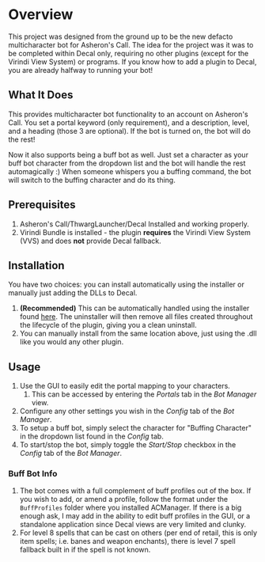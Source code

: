 # Overview

This project was designed from the ground up to be the new defacto multicharacter bot for Asheron's Call. The idea for the project was it was to be completed within Decal only, requiring no other plugins (except for the Virindi View System) or programs. If you know how to add a plugin to Decal, you are already halfway to running your bot!

## What It Does
This provides multicharacter bot functionality to an account on Asheron's Call. You set a portal keyword (only requirement), and a description, level, and a heading (those 3 are optional). If the bot is turned on, the bot will do the rest!

Now it also supports being a buff bot as well. Just set a character as your buff bot character from the dropdown list and the bot will handle the rest automagically :) When someone whispers you a buffing command, the bot will switch to the buffing character and do its thing.

## Prerequisites

1. Asheron's Call/ThwargLauncher/Decal Installed and working properly.
2. Virindi Bundle is installed - the plugin **requires** the Virindi View System (VVS) and does **not** provide Decal fallback.

## Installation

You have two choices: you can install automatically using the installer or manually just adding the DLLs to Decal.

1. **(Recommended)** This can be automatically handled using the installer found [here](https://github.com/patri0t86/ACManager/releases). The uninstaller will then remove all files created throughout the lifecycle of the plugin, giving you a clean uninstall.
2. You can manually install from the same location above, just using the .dll like you would any other plugin.

## Usage

1. Use the GUI to easily edit the portal mapping to your characters.
   1. This can be accessed by entering the *Portals* tab in the *Bot Manager* view.
2. Configure any other settings you wish in the *Config* tab of the *Bot Manager*.
3. To setup a buff bot, simply select the character for "Buffing Character" in the dropdown list found in the *Config* tab.
4. To start/stop the bot, simply toggle the *Start/Stop* checkbox in the *Config* tab of the *Bot Manager*.

### Buff Bot Info
1. The bot comes with a full complement of buff profiles out of the box. If you wish to add, or amend a profile, follow the format under the `BuffProfiles` folder where you installed ACManager. If there is a big enough ask, I may add in the ability to edit buff profiles in the GUI, or a standalone application since Decal views are very limited and clunky.
2. For level 8 spells that can be cast on others (per end of retail, this is only item spells; i.e. banes and weapon enchants), there is level 7 spell fallback built in if the spell is not known.
